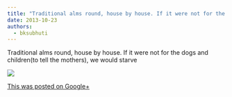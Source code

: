 ```yaml
---
title: "Traditional alms round, house by house. If it were not for the dogs and children(to tell the mothers..."
date: 2013-10-23
authors: 
  - bksubhuti
---
```


Traditional alms round, house by house. If it were not for the dogs and children(to tell the mothers), we would starve﻿

[![](https://lh3.googleusercontent.com/-RT4QSrFq_jE/UmdnPcDmkyI/AAAAAAAAHj8/um0kr8FgrBE/w506-h379-n-o/f61d47c8-1bf6-4fbd-a69d-3f420c2dcc5f)](https://plus.google.com/+BhikkhuSubhuti/posts/Hq7wsakxuUN)

[This was posted on Google+](https://plus.google.com/+BhikkhuSubhuti/posts/Hq7wsakxuUN)